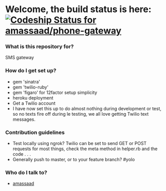 # Welcome, the build status is here:  [ ![Codeship Status for amassaad/phone-gateway](https://codeship.com/projects/c1193290-759a-0132-c61e-22ab3bab314c/status?branch=master)](https://codeship.com/projects/55171) #


### What is this repository for? ###

SMS gateway

### How do I get set up? ###

* gem 'sinatra'
* gem 'twilio-ruby'
* gem 'figaro' for 12factor setup simplicity
* heroku deployment
* Get a Twilio account
* I have now set this up to do almost nothing during development or test, so no texts fire off during le testing, we all love getting Twilio text messages.

### Contribution guidelines ###

* Test locally using ngrok? Twilio can be set to send GET or POST requests for most things, check the meta method in helper.rb and the code . . .
* Generally push to master, or to your feature branch? #yolo

### Who do I talk to? ###

* [amassaad](https://github.com/amassaad)
 